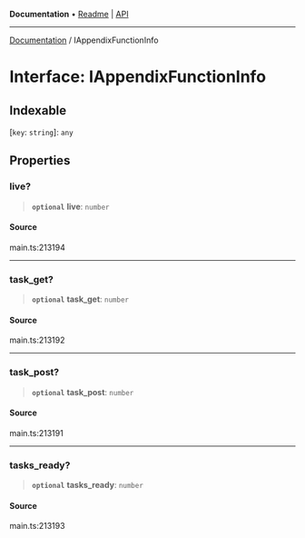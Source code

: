 **Documentation** • [Readme](../README.md) \| [API](../globals.md)

***

[Documentation](../README.md) / IAppendixFunctionInfo

# Interface: IAppendixFunctionInfo

## Indexable

 \[`key`: `string`\]: `any`

## Properties

### live?

> **`optional`** **live**: `number`

#### Source

main.ts:213194

***

### task\_get?

> **`optional`** **task\_get**: `number`

#### Source

main.ts:213192

***

### task\_post?

> **`optional`** **task\_post**: `number`

#### Source

main.ts:213191

***

### tasks\_ready?

> **`optional`** **tasks\_ready**: `number`

#### Source

main.ts:213193
